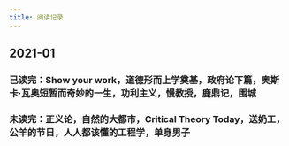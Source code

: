 ```yaml
---
title: 阅读记录
---
```


## 2021-01
### 已读完：Show your work，道德形而上学奠基，政府论下篇，奥斯卡·瓦奥短暂而奇妙的一生，功利主义，慢教授，鹿鼎记，围城
### 未读完：正义论，自然的大都市，Critical Theory Today，送奶工，公羊的节日，人人都该懂的工程学，单身男子
